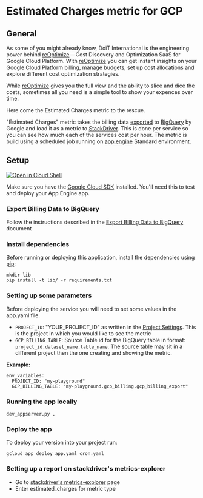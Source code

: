 # Estimated Charges metric for GCP

## General
As some of you might already know, DoiT International is the engineering power behind [reOptimize](http://www.reoptimize.io/) — Cost Discovery and Optimization SaaS for Google Cloud Platform.
With [reOptimize](http://www.reoptimize.io/) you can get instant insights on your Google Cloud Platform billing, manage budgets, set up cost allocations and explore different cost optimization strategies.

While [reOptimize](http://www.reoptimize.io/) gives you the full view and the ability to slice and dice the costs, sometimes all you need is a simple tool to show your expences over time.

Here come the Estimated Charges metric to the rescue.

"Estimated Charges" metric takes the billing data [exported](https://cloud.google.com/billing/docs/how-to/export-data-bigquery) to [BigQuery](https://cloud.google.com/bigquery) by Google and load it as a metric to [StackDriver](https://cloud.google.com/stackdriver/).
 This is done per service so you can see how much each of the services cost per hour.
The metric is build using a scheduled job running on [app engine](https://cloud.google.com/appengine/) Standard environment.

## Setup
[![Open in Cloud Shell][shell_img]][shell_link]

[shell_img]: http://gstatic.com/cloudssh/images/open-btn.png
[shell_link]: https://console.cloud.google.com/cloudshell/open?git_repo=https://github.com/doitintl/estimated_charges&page=editor&open_in_editor=README.md

Make sure you have the [Google Cloud SDK](https://cloud.google.com/sdk/) installed. You'll need this to test and deploy your App Engine app.

### Export Billing Data to BigQuery
Follow the instructions described in the [Export Billing Data to BigQuery](https://cloud.google.com/billing/docs/how-to/export-data-bigquery) document 

### Install dependencies
Before running or deploying this application, install the dependencies using [pip](http://pip.readthedocs.io/en/stable/):
```
mkdir lib
pip install -t lib/ -r requirements.txt
```

### Setting up some parameters
Before deploying the service you will need to set some values in the app.yaml file.
* `PROJECT_ID`: "YOUR_PROJECT_ID" as written in the [Project Settings](https://console.cloud.google.com/iam-admin/settings/project?project=yoram-playground). This is the project in which you would like to see the metric
* `GCP_BILLING_TABLE`: Source Table id for the BigQuery table in format: `project_id.dataset_name.table_name`. The source table may sit in a different project then the one creating and showing the metric.

**Example:**
```
env_variables:
  PROJECT_ID: "my-playground"
  GCP_BILLING_TABLE: "my-playground.gcp_billing.gcp_billing_export"
```

### Running the app locally
```
dev_appserver.py .
```
    
### Deploy the app
To deploy your version into your project run:
```
gcloud app deploy app.yaml cron.yaml
```

### Setting up a report on stackdriver's metrics-explorer
* Go to [stackdriver's metrics-explorer](https://app.google.stackdriver.com/metrics-explorer) page
* Enter estimated_charges for metric type

